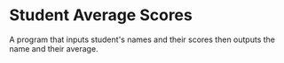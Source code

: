 # Student Average Scores

A program that inputs student's names and their scores then outputs the name and their average.

